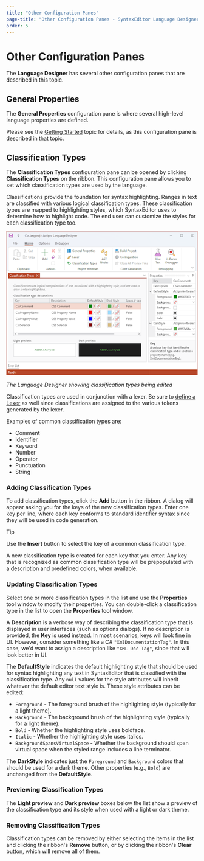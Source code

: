 ```yaml
---
title: "Other Configuration Panes"
page-title: "Other Configuration Panes - SyntaxEditor Language Designer Tool"
order: 5
---
```

# Other Configuration Panes

The **Language Designe**r has several other configuration panes that are described in this topic.

## General Properties

The **General Properties** configuration pane is where several high-level language properties are defined.

Please see the [Getting Started](getting-started.md) topic for details, as this configuration pane is described in that topic.

## Classification Types

The **Classification Types** configuration pane can be opened by clicking **Classification Types** on the ribbon.  This configuration pane allows you to set which classification types are used by the language.

Classifications provide the foundation for syntax highlighting.  Ranges in text are classified with various logical classification types.  These classification types are mapped to highlighting styles, which SyntaxEditor uses to determine how to highlight code.  The end user can customize the styles for each classification type too.

![Screenshot](../images/language-designer-classification-types.png)

*The Language Designer showing classification types being edited*

Classification types are used in conjunction with a lexer.  Be sure to [define a Lexer](../language-creation/feature-services/lexer.md) as well since classifications are assigned to the various tokens generated by the lexer.

Examples of common classification types are:

- Comment
- Identifier
- Keyword
- Number
- Operator
- Punctuation
- String

### Adding Classification Types

To add classification types, click the **Add** button in the ribbon.  A dialog will appear asking you for the keys of the new classification types.  Enter one key per line, where each key conforms to standard identifier syntax since they will be used in code generation.

> [!TIP]
> Use the **Insert** button to select the key of a common classification type.

A new classification type is created for each key that you enter.  Any key that is recognized as common classification type will be prepopulated with a description and predefined colors, when available.


### Updating Classification Types

Select one or more classification types in the list and use the **Properties** tool window to modify their properties.  You can double-click a classification type in the list to open the **Properties** tool window.

A **Description** is a verbose way of describing the classification type that is displayed in user interfaces (such as options dialogs).  If no description is provided, the **Key** is used instead.  In most scenarios, keys will look fine in UI.  However, consider something like a C# `"XmlDocumentationTag"`.  In this case, we'd want to assign a description like `"XML Doc Tag"`, since that will look better in UI.

The **DefaultStyle** indicates the default highlighting style that should be used for syntax highlighting any text in SyntaxEditor that is classified with the classification type.  Any `null` values for the style attributes will inherit whatever the default editor text style is.  These style attributes can be edited:

- `Foreground` - The foreground brush of the highlighting style (typically for a light theme).
- `Background` - The background brush of the highlighting style (typically for a light theme).
- `Bold` - Whether the highlighting style uses boldface.
- `Italic` - Whether the highlighting style uses italics.
- `BackgroundSpansVirtualSpace` - Whether the background should span virtual space when the styled range includes a line terminator.

The **DarkStyle** indicates just the `Foreground` and `Background` colors that should be used for a dark theme.  Other properties (e.g., `Bold`) are unchanged from the **DefaultStyle**.

### Previewing Classification Types

The **Light preview** and **Dark preview** boxes below the list show a preview of the classification type and its style when used with a light or dark theme.

### Removing Classification Types

Classification types can be removed by either selecting the items in the list and clicking the ribbon's **Remove** button, or by clicking the ribbon's **Clear** button, which will remove all of them.
